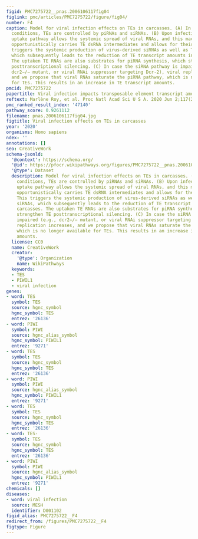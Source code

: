 ```yaml
---
figid: PMC7275722__pnas.2006106117fig04
figlink: pmc/articles/PMC7275722/figure/fig04/
number: F4
caption: Model for viral infection effects on TEs in carcasses. (A) In uninfected
  conditions, TEs are controlled by piRNAs and siRNAs. (B) Upon infection, the dsRNA
  uptake pathway allows the systemic spread of viral RNAs, and this machinery also
  opportunistically carries TE dsRNA intermediates and allows for their spread. This
  triggers the systemic production of virus-derived siRNAs as well as TE-derived siRNAs,
  which subsequently leads to the reduction of TE transcript amounts in carcasses.
  The uptaken TE RNAs are also substrates for piRNA synthesis, which strengthen TE
  posttranscriptional silencing. (C) In case the siRNA pathway is impaired (e.g.,
  dcr2−/− mutant, or viral RNAi suppressor targeting Dcr-2), viral replication increases,
  and we propose that viral RNAs saturate the piRNA pathway, which is no longer available
  for TEs. This results in an increase in TE transcript amounts.
pmcid: PMC7275722
papertitle: Viral infection impacts transposable element transcript amounts in Drosophila.
reftext: Marlène Roy, et al. Proc Natl Acad Sci U S A. 2020 Jun 2;117(22):12249-12257.
pmc_ranked_result_index: '47140'
pathway_score: 0.9261112
filename: pnas.2006106117fig04.jpg
figtitle: Viral infection effects on TEs in carcasses
year: '2020'
organisms: Homo sapiens
ndex: ''
annotations: []
seo: CreativeWork
schema-jsonld:
  '@context': https://schema.org/
  '@id': https://pfocr.wikipathways.org/figures/PMC7275722__pnas.2006106117fig04.html
  '@type': Dataset
  description: Model for viral infection effects on TEs in carcasses. (A) In uninfected
    conditions, TEs are controlled by piRNAs and siRNAs. (B) Upon infection, the dsRNA
    uptake pathway allows the systemic spread of viral RNAs, and this machinery also
    opportunistically carries TE dsRNA intermediates and allows for their spread.
    This triggers the systemic production of virus-derived siRNAs as well as TE-derived
    siRNAs, which subsequently leads to the reduction of TE transcript amounts in
    carcasses. The uptaken TE RNAs are also substrates for piRNA synthesis, which
    strengthen TE posttranscriptional silencing. (C) In case the siRNA pathway is
    impaired (e.g., dcr2−/− mutant, or viral RNAi suppressor targeting Dcr-2), viral
    replication increases, and we propose that viral RNAs saturate the piRNA pathway,
    which is no longer available for TEs. This results in an increase in TE transcript
    amounts.
  license: CC0
  name: CreativeWork
  creator:
    '@type': Organization
    name: WikiPathways
  keywords:
  - TES
  - PIWIL1
  - viral infection
genes:
- word: TES
  symbol: TES
  source: hgnc_symbol
  hgnc_symbol: TES
  entrez: '26136'
- word: PIWI
  symbol: PIWI
  source: hgnc_alias_symbol
  hgnc_symbol: PIWIL1
  entrez: '9271'
- word: TES
  symbol: TES
  source: hgnc_symbol
  hgnc_symbol: TES
  entrez: '26136'
- word: PIWI
  symbol: PIWI
  source: hgnc_alias_symbol
  hgnc_symbol: PIWIL1
  entrez: '9271'
- word: TES
  symbol: TES
  source: hgnc_symbol
  hgnc_symbol: TES
  entrez: '26136'
- word: TES-
  symbol: TES
  source: hgnc_symbol
  hgnc_symbol: TES
  entrez: '26136'
- word: PIWI
  symbol: PIWI
  source: hgnc_alias_symbol
  hgnc_symbol: PIWIL1
  entrez: '9271'
chemicals: []
diseases:
- word: viral infection
  source: MESH
  identifier: D001102
figid_alias: PMC7275722__F4
redirect_from: /figures/PMC7275722__F4
figtype: Figure
---
```

